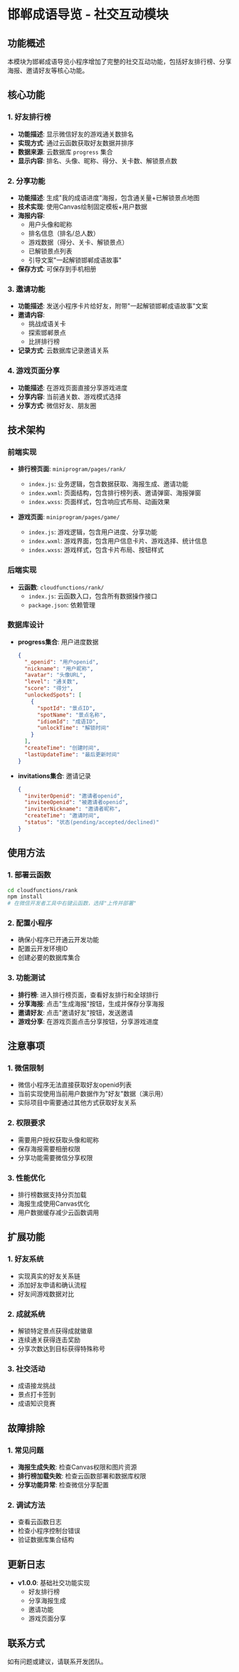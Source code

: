 # 邯郸成语导览 - 社交互动模块

## 功能概述

本模块为邯郸成语导览小程序增加了完整的社交互动功能，包括好友排行榜、分享海报、邀请好友等核心功能。

## 核心功能

### 1. 好友排行榜
- **功能描述**: 显示微信好友的游戏通关数排名
- **实现方式**: 通过云函数获取好友数据并排序
- **数据来源**: 云数据库 `progress` 集合
- **显示内容**: 排名、头像、昵称、得分、关卡数、解锁景点数

### 2. 分享功能
- **功能描述**: 生成"我的成语进度"海报，包含通关量+已解锁景点地图
- **技术实现**: 使用Canvas绘制固定模板+用户数据
- **海报内容**: 
  - 用户头像和昵称
  - 排名信息（排名/总人数）
  - 游戏数据（得分、关卡、解锁景点）
  - 已解锁景点列表
  - 引导文案"一起解锁邯郸成语故事"
- **保存方式**: 可保存到手机相册

### 3. 邀请功能
- **功能描述**: 发送小程序卡片给好友，附带"一起解锁邯郸成语故事"文案
- **邀请内容**: 
  - 挑战成语关卡
  - 探索邯郸景点
  - 比拼排行榜
- **记录方式**: 云数据库记录邀请关系

### 4. 游戏页面分享
- **功能描述**: 在游戏页面直接分享游戏进度
- **分享内容**: 当前通关数、游戏模式选择
- **分享方式**: 微信好友、朋友圈

## 技术架构

### 前端实现
- **排行榜页面**: `miniprogram/pages/rank/`
  - `index.js`: 业务逻辑，包含数据获取、海报生成、邀请功能
  - `index.wxml`: 页面结构，包含排行榜列表、邀请弹窗、海报弹窗
  - `index.wxss`: 页面样式，包含响应式布局、动画效果

- **游戏页面**: `miniprogram/pages/game/`
  - `index.js`: 游戏逻辑，包含用户进度、分享功能
  - `index.wxml`: 游戏界面，包含用户信息卡片、游戏选择、统计信息
  - `index.wxss`: 游戏样式，包含卡片布局、按钮样式

### 后端实现
- **云函数**: `cloudfunctions/rank/`
  - `index.js`: 云函数入口，包含所有数据操作接口
  - `package.json`: 依赖管理

### 数据库设计
- **progress集合**: 用户进度数据
  ```json
  {
    "_openid": "用户openid",
    "nickname": "用户昵称",
    "avatar": "头像URL",
    "level": "通关数",
    "score": "得分",
    "unlockedSpots": [
      {
        "spotId": "景点ID",
        "spotName": "景点名称",
        "idiomId": "成语ID",
        "unlockTime": "解锁时间"
      }
    ],
    "createTime": "创建时间",
    "lastUpdateTime": "最后更新时间"
  }
  ```

- **invitations集合**: 邀请记录
  ```json
  {
    "inviterOpenid": "邀请者openid",
    "inviteeOpenid": "被邀请者openid",
    "inviterNickname": "邀请者昵称",
    "createTime": "邀请时间",
    "status": "状态(pending/accepted/declined)"
  }
  ```

## 使用方法

### 1. 部署云函数
```bash
cd cloudfunctions/rank
npm install
# 在微信开发者工具中右键云函数，选择"上传并部署"
```

### 2. 配置小程序
- 确保小程序已开通云开发功能
- 配置云开发环境ID
- 创建必要的数据库集合

### 3. 功能测试
- **排行榜**: 进入排行榜页面，查看好友排行和全球排行
- **分享海报**: 点击"生成海报"按钮，生成并保存分享海报
- **邀请好友**: 点击"邀请好友"按钮，发送邀请
- **游戏分享**: 在游戏页面点击分享按钮，分享游戏进度

## 注意事项

### 1. 微信限制
- 微信小程序无法直接获取好友openid列表
- 当前实现使用当前用户数据作为"好友"数据（演示用）
- 实际项目中需要通过其他方式获取好友关系

### 2. 权限要求
- 需要用户授权获取头像和昵称
- 保存海报需要相册权限
- 分享功能需要微信分享权限

### 3. 性能优化
- 排行榜数据支持分页加载
- 海报生成使用Canvas优化
- 用户数据缓存减少云函数调用

## 扩展功能

### 1. 好友系统
- 实现真实的好友关系链
- 添加好友申请和确认流程
- 好友间游戏数据对比

### 2. 成就系统
- 解锁特定景点获得成就徽章
- 连续通关获得连击奖励
- 分享次数达到目标获得特殊称号

### 3. 社交活动
- 成语接龙挑战
- 景点打卡签到
- 成语知识竞赛

## 故障排除

### 1. 常见问题
- **海报生成失败**: 检查Canvas权限和图片资源
- **排行榜加载失败**: 检查云函数部署和数据库权限
- **分享功能异常**: 检查微信分享配置

### 2. 调试方法
- 查看云函数日志
- 检查小程序控制台错误
- 验证数据库集合结构

## 更新日志

- **v1.0.0**: 基础社交功能实现
  - 好友排行榜
  - 分享海报生成
  - 邀请功能
  - 游戏页面分享

## 联系方式

如有问题或建议，请联系开发团队。 